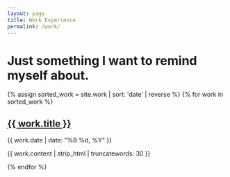 ```yaml
---
layout: page
title: Work Experience
permalink: /work/
---
```


# Just something I want to remind myself about.

{% assign sorted_work = site.work | sort: 'date' | reverse %}
{% for work in sorted_work %}

  <h2><a href="{{ site.baseurl }}{{ work.url }}">{{ work.title }}</a></h2>
  <p>{{ work.date | date: "%B %d, %Y" }}</p>
  <p>{{ work.content | strip_html | truncatewords: 30 }}</p>
{% endfor %}

